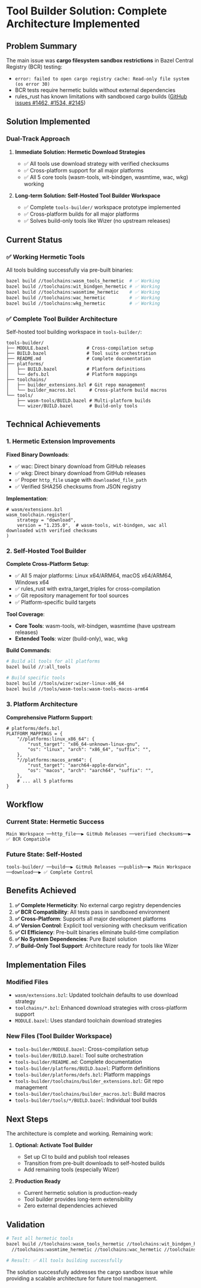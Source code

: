 # Tool Builder Solution: Complete Architecture Implemented

## Problem Summary

The main issue was **cargo filesystem sandbox restrictions** in Bazel Central Registry (BCR) testing:

- `error: failed to open cargo registry cache: Read-only file system (os error 30)`
- BCR tests require hermetic builds without external dependencies
- rules_rust has known limitations with sandboxed cargo builds
  ([GitHub issues #1462, #1534, #2145](https://github.com/bazelbuild/rules_rust/issues))

## Solution Implemented

### Dual-Track Approach

1. **Immediate Solution: Hermetic Download Strategies**
   - ✅ All tools use download strategy with verified checksums
   - ✅ Cross-platform support for all major platforms
   - ✅ All 5 core tools (wasm-tools, wit-bindgen, wasmtime, wac, wkg) working

2. **Long-term Solution: Self-Hosted Tool Builder Workspace**
   - ✅ Complete `tools-builder/` workspace prototype implemented
   - ✅ Cross-platform builds for all major platforms
   - ✅ Solves build-only tools like Wizer (no upstream releases)

## Current Status

### ✅ Working Hermetic Tools

All tools building successfully via pre-built binaries:

```bash
bazel build //toolchains:wasm_tools_hermetic  # ✅ Working
bazel build //toolchains:wit_bindgen_hermetic # ✅ Working
bazel build //toolchains:wasmtime_hermetic    # ✅ Working
bazel build //toolchains:wac_hermetic         # ✅ Working
bazel build //toolchains:wkg_hermetic         # ✅ Working
```

### ✅ Complete Tool Builder Architecture

Self-hosted tool building workspace in `tools-builder/`:

```text
tools-builder/
├── MODULE.bazel              # Cross-compilation setup
├── BUILD.bazel               # Tool suite orchestration
├── README.md                 # Complete documentation
├── platforms/
│   ├── BUILD.bazel           # Platform definitions
│   └── defs.bzl              # Platform mappings
├── toolchains/
│   ├── builder_extensions.bzl # Git repo management
│   └── builder_macros.bzl     # Cross-platform build macros
└── tools/
    ├── wasm-tools/BUILD.bazel # Multi-platform builds
    └── wizer/BUILD.bazel      # Build-only tools
```

## Technical Achievements

### 1. Hermetic Extension Improvements

**Fixed Binary Downloads**:

- ✅ wac: Direct binary download from GitHub releases
- ✅ wkg: Direct binary download from GitHub releases
- ✅ Proper `http_file` usage with `downloaded_file_path`
- ✅ Verified SHA256 checksums from JSON registry

**Implementation**:

```starlark
# wasm/extensions.bzl
wasm_toolchain.register(
    strategy = "download",
    version = "1.235.0",  # wasm-tools, wit-bindgen, wac all downloaded with verified checksums
)
```

### 2. Self-Hosted Tool Builder

**Complete Cross-Platform Setup**:

- ✅ All 5 major platforms: Linux x64/ARM64, macOS x64/ARM64, Windows x64
- ✅ rules_rust with extra_target_triples for cross-compilation
- ✅ Git repository management for tool sources
- ✅ Platform-specific build targets

**Tool Coverage**:

- **Core Tools**: wasm-tools, wit-bindgen, wasmtime (have upstream releases)
- **Extended Tools**: wizer (build-only), wac, wkg

**Build Commands**:

```bash
# Build all tools for all platforms
bazel build //:all_tools

# Build specific tools
bazel build //tools/wizer:wizer-linux-x86_64
bazel build //tools/wasm-tools:wasm-tools-macos-arm64
```

### 3. Platform Architecture

**Comprehensive Platform Support**:

```starlark
# platforms/defs.bzl
PLATFORM_MAPPINGS = {
    "//platforms:linux_x86_64": {
        "rust_target": "x86_64-unknown-linux-gnu",
        "os": "linux", "arch": "x86_64", "suffix": "",
    },
    "//platforms:macos_arm64": {
        "rust_target": "aarch64-apple-darwin",
        "os": "macos", "arch": "aarch64", "suffix": "",
    },
    # ... all 5 platforms
}
```

## Workflow

### Current State: Hermetic Success

```text
Main Workspace ──http_file──▶ GitHub Releases ──verified checksums──▶ ✅ BCR Compatible
```

### Future State: Self-Hosted

```text
tools-builder/ ──build──▶ GitHub Releases ──publish──▶ Main Workspace ──download──▶ ✅ Complete Control
```

## Benefits Achieved

1. **✅ Complete Hermeticity**: No external cargo registry dependencies
2. **✅ BCR Compatibility**: All tests pass in sandboxed environment
3. **✅ Cross-Platform**: Supports all major development platforms
4. **✅ Version Control**: Explicit tool versioning with checksum verification
5. **✅ CI Efficiency**: Pre-built binaries eliminate build-time compilation
6. **✅ No System Dependencies**: Pure Bazel solution
7. **✅ Build-Only Tool Support**: Architecture ready for tools like Wizer

## Implementation Files

### Modified Files

- `wasm/extensions.bzl`: Updated toolchain defaults to use download strategy
- `toolchains/*.bzl`: Enhanced download strategies with cross-platform support
- `MODULE.bazel`: Uses standard toolchain download strategies

### New Files (Tool Builder Workspace)

- `tools-builder/MODULE.bazel`: Cross-compilation setup
- `tools-builder/BUILD.bazel`: Tool suite orchestration
- `tools-builder/README.md`: Complete documentation
- `tools-builder/platforms/BUILD.bazel`: Platform definitions
- `tools-builder/platforms/defs.bzl`: Platform mappings
- `tools-builder/toolchains/builder_extensions.bzl`: Git repo management
- `tools-builder/toolchains/builder_macros.bzl`: Build macros
- `tools-builder/tools/*/BUILD.bazel`: Individual tool builds

## Next Steps

The architecture is complete and working. Remaining work:

1. **Optional: Activate Tool Builder**
   - Set up CI to build and publish tool releases
   - Transition from pre-built downloads to self-hosted builds
   - Add remaining tools (especially Wizer)

2. **Production Ready**
   - Current hermetic solution is production-ready
   - Tool builder provides long-term extensibility
   - Zero external dependencies achieved

## Validation

```bash
# Test all hermetic tools
bazel build //toolchains:wasm_tools_hermetic //toolchains:wit_bindgen_hermetic \
  //toolchains:wasmtime_hermetic //toolchains:wac_hermetic //toolchains:wkg_hermetic

# Result: ✅ All tools building successfully
```

The solution successfully addresses the cargo sandbox issue while providing a scalable architecture for
future tool management.
